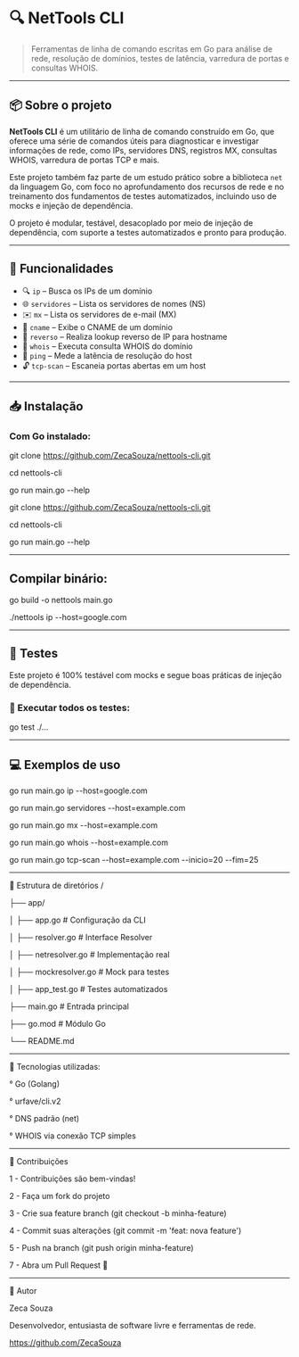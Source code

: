 # 🔍 NetTools CLI

> Ferramentas de linha de comando escritas em Go para análise de rede, resolução de domínios, testes de latência, varredura de portas e consultas WHOIS.

---

## 📦 Sobre o projeto

**NetTools CLI** é um utilitário de linha de comando construído em Go, que oferece uma série de comandos úteis para diagnosticar e investigar informações de rede, como IPs, servidores DNS, registros MX, consultas WHOIS, varredura de portas TCP e mais.

Este projeto também faz parte de um estudo prático sobre a biblioteca `net` da linguagem Go, com foco no aprofundamento dos recursos de rede e no treinamento dos fundamentos de testes automatizados, incluindo uso de mocks e injeção de dependência.

O projeto é modular, testável, desacoplado por meio de injeção de dependência, com suporte a testes automatizados e pronto para produção.

---

## 🚀 Funcionalidades

- 🔍 `ip` – Busca os IPs de um domínio
- 🌐 `servidores` – Lista os servidores de nomes (NS)
- ✉️ `mx` – Lista os servidores de e-mail (MX)
- 🔗 `cname` – Exibe o CNAME de um domínio
- 🔁 `reverso` – Realiza lookup reverso de IP para hostname
- 🧠 `whois` – Executa consulta WHOIS do domínio
- 📶 `ping` – Mede a latência de resolução do host
- 🔓 `tcp-scan` – Escaneia portas abertas em um host

---

## 📥 Instalação

### Com Go instalado:

git clone https://github.com/ZecaSouza/nettools-cli.git

cd nettools-cli

go run main.go --help

git clone https://github.com/ZecaSouza/nettools-cli.git

cd nettools-cli

go run main.go --help

---

## Compilar binário:

go build -o nettools main.go

./nettools ip --host=google.com

---

## 🧪 Testes

Este projeto é 100% testável com mocks e segue boas práticas de injeção de dependência.

### 🚀 Executar todos os testes:

go test ./...

---

## 💻 Exemplos de uso

go run main.go ip --host=google.com

go run main.go servidores --host=example.com

go run main.go mx --host=example.com

go run main.go whois --host=example.com

go run main.go tcp-scan --host=example.com --inicio=20 --fim=25

---

🧱 Estrutura de diretórios
/

├── app/

│   ├── app.go              # Configuração da CLI

│   ├── resolver.go         # Interface Resolver

│   ├── netresolver.go      # Implementação real

│   ├── mockresolver.go     # Mock para testes

│   ├── app_test.go         # Testes automatizados

├── main.go                 # Entrada principal

├── go.mod                  # Módulo Go

└── README.md

---

🧰 Tecnologias utilizadas:

° Go (Golang)

° urfave/cli.v2

° DNS padrão (net)

° WHOIS via conexão TCP simples

---

🤝 Contribuições

1 - Contribuições são bem-vindas!

2 - Faça um fork do projeto

3 - Crie sua feature branch (git checkout -b minha-feature)

4 - Commit suas alterações (git commit -m 'feat: nova feature')

5 - Push na branch (git push origin minha-feature)

7 - Abra um Pull Request 🚀

---

📌 Autor

Zeca Souza

Desenvolvedor, entusiasta de software livre e ferramentas de rede.

https://github.com/ZecaSouza
